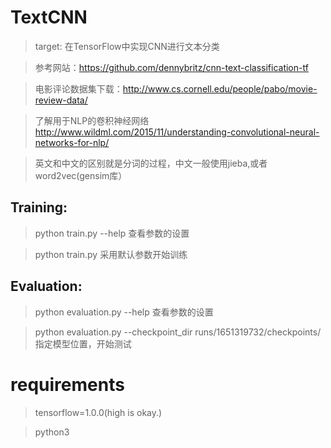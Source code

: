 # TextCNN

>target: 在TensorFlow中实现CNN进行文本分类

>参考网站：https://github.com/dennybritz/cnn-text-classification-tf

>电影评论数据集下载：http://www.cs.cornell.edu/people/pabo/movie-review-data/

>了解用于NLP的卷积神经网络 http://www.wildml.com/2015/11/understanding-convolutional-neural-networks-for-nlp/
 
>英文和中文的区别就是分词的过程，中文一般使用jieba,或者word2vec(gensim库） 

## Training:
>python train.py --help 查看参数的设置

>python train.py  采用默认参数开始训练

## Evaluation:
>python evaluation.py --help 查看参数的设置

>python evaluation.py --checkpoint_dir runs/1651319732/checkpoints/ 
指定模型位置，开始测试

# requirements
>tensorflow=1.0.0(high is okay.)

>python3